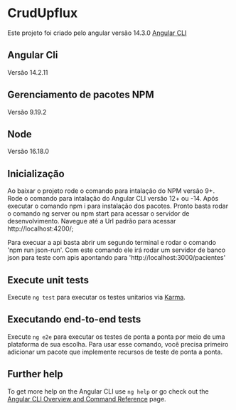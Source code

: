 # CrudUpflux
Este projeto foi criado pelo angular versão 14.3.0 [Angular CLI](https://github.com/angular/angular-cli)

## Angular Cli
Versão 14.2.11

## Gerenciamento de pacotes NPM
Versão 9.19.2

## Node
Versão 16.18.0

## Inicialização
Ao baixar o projeto rode o comando para intalação do NPM versão 9+. Rode o comando para intalação do Angular CLI versão 12+ ou -14. Após executar o comando npm i para instalação dos pacotes. Pronto basta rodar o comando ng server ou npm start para acessar o servidor de desenvolvimento. Navegue até a Url padrão para acessar http://localhost:4200/;

Para execuar a api basta abrir um segundo terminal e rodar o comando 'npm run json-run'. Com este comando ele irá rodar um servidor de banco json para teste com apis apontando para 'http://localhost:3000/pacientes'
  
## Execute unit tests
Execute `ng test` para executar os testes unitarios via [Karma](https://karma-runner.github.io).

## Executando end-to-end tests
Execute `ng e2e` para executar os testes de ponta a ponta por meio de uma plataforma de sua escolha. Para usar esse comando, você precisa primeiro adicionar um pacote que implemente recursos de teste de ponta a ponta.
 
## Further help
To get more help on the Angular CLI use `ng help` or go check out the [Angular CLI Overview and Command Reference](https://angular.io/cli) page.

 